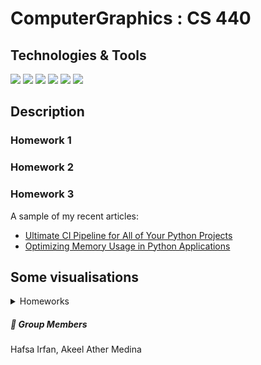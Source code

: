 # ComputerGraphics : CS 440

## Technologies & Tools
![](https://img.shields.io/badge/Editor-VS_Code-informational?style=flat&logo=intellij-idea&logoColor=white&color=2bbc8a)
![](https://img.shields.io/badge/Code-Python-informational?style=flat&logo=python&logoColor=white&color=2bbc8a)
![](https://img.shields.io/badge/Code-JavaScript-informational?style=flat&logo=javascript&logoColor=white&color=2bbc8a)
![](https://img.shields.io/badge/html-Html-informational?style=flat&logo=html&logoColor=white&color=2bbc8a)
![](https://img.shields.io/badge/css-CSS-informational?style=flat&logo=css&logoColor=white&color=2bbc8a)
![](https://img.shields.io/badge/API-WebGL-informational?style=flat&logo=webgl&logoColor=white&color=2bbc8a)


##  Description

  <!-- [martinheinz.dev](https://martinheinz.dev/) -->
 ### Homework 1
 
 ### Homework 2
 
 ### Homework 3

A sample of my recent articles:

- [Ultimate CI Pipeline for All of Your Python Projects](https://bit.ly/3MI4Iz0)
- [Optimizing Memory Usage in Python Applications](https://bit.ly/3M30D82)


## Some visualisations

<p float="left">
 <details>
  <summary>Homeworks</summary>
   
  <img height = 200px width = 350px align="center" src="https://github.com/HafsaI/Computer-Graphics/tree/main/images/tri_poly.png" />
  <img height = 200px width = 350px align="center" src="https://github.com/HafsaI/Computer-Graphics/blob/main/images/rect_poly.PNG" />
  <!-- <img height = 300px width = 380px align="center" src="https://github.com/HafsaI/Computer-Graphics/blob/main/images/sierpinski_1.png" /> -->
  <div>
  <img width = 500px align="center" src="https://github.com/HafsaI/Computer-Graphics/blob/main/images/circles.png" />
  </div>
   <div>
  <img width = 500px align="center" src="https://github.com/HafsaI/Computer-Graphics/blob/main/images/sierpinski_2.png" />
  </div>
  <img height = 300px width = 300px align="center" src="https://github.com/HafsaI/Computer-Graphics/blob/main/images/mandelbrot_cpu.png" />
  <img height = 300px width = 300px align="center" src="https://github.com/HafsaI/Computer-Graphics/blob/main/images/mandelbrot_gpu.png" />
  <img height = 400px width = 500px align="center" src="https://github.com/HafsaI/Computer-Graphics/blob/main/images/reflex.png" />
  <img height = 400px width = 500px align="center" src="https://github.com/HafsaI/Computer-Graphics/blob/main/images/galore.png" />
  <img src="https://github.com/HafsaI/Computer-Graphics/blob/main/images/tetrahedron.gif" width="200px">

</details>
</p>

##### &#128101; Group Members
Hafsa Irfan, Akeel Ather Medina


